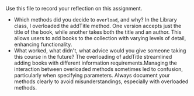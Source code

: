 Use this file to record your reflection on this assignment.

- Which methods did you decide to `overload`, and why?
In the Library class, I overloaded the addTitle method. One version accepts just the title of the book, while another takes both the title and an author. This allows users to add books to the collection with varying levels of detail, enhancing functionality.
- What worked, what didn't, what advice would you give someone taking this course in the future?
 The overloading of addTitle streamlined adding books with different information requirements.Managing the interaction between overloaded methods sometimes led to confusion, particularly when specifying parameters. Always document your methods clearly to avoid misunderstandings, especially with overloaded methods.